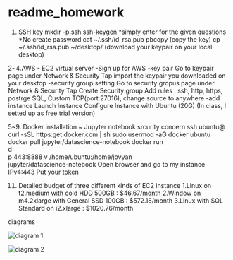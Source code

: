 # readme_homework
1. SSH key
mkdir -p.ssh
ssh-keygen
  *simply enter for the given questions
  *No create password
cat ~/.ssh/id_rsa.pub
pbcopy (copy the key)
cp ~/.ssh/id_rsa.pub ~/desktop/ (download your keypair on your local desktop)

2~4.AWS - EC2 virtual server
-Sign up for AWS
-key pair
Go to keypair page under Network & Security Tap
import the keypair you downloaded on your desktop
-security group setting
Go to security gropus page under Network & Security Tap
Create Security group
Add rules : ssh, http, https, postrge SQL, Custom TCP(port:27016), change source to anywhere
-add instance
Launch Instance
Configure Instance with Ubuntu (20G) (In class, I setted up as free trial version)

5~9. Docker installation ~ Jupyter notebook srcurity concern
ssh ubuntu@<publicIP from instance>
curl -sSL https:get.docker.com | sh
sudo usermod -aG docker ubuntu
docker pull jupyter/datascience-notebook
docker run \
d \
p 443:8888
v /home/ubuntu:/home/jovyan \
jupyter/datascience-notebook
Open browser and go to my instance IPv4:443
Put your token 

11. Detailed budget of three different kinds of EC2 instance
1.Linux on t2.medium with cold HDD 500GB : $46.67/month
2.Window on m4.2xlarge with General SSD 100GB : $572.18/month
3.Linux with SQL Standard on i2.xlarge : $1020.76/month

diagrams

![diagram 1](https://user-images.githubusercontent.com/40584139/43051605-47ce56f4-8dd1-11e8-8c0a-0576dbf632e5.png)

![diagram 2](https://user-images.githubusercontent.com/40584139/43051606-47eb54f2-8dd1-11e8-8499-c7caef3664ec.png)


